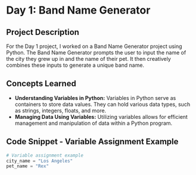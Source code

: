 # Day 1: Band Name Generator

## Project Description

For the Day 1 project, I worked on a Band Name Generator project using Python. The Band Name Generator prompts the user to input the name of the city they grew up in and the name of their pet. It then creatively combines these inputs to generate a unique band name.

## Concepts Learned

- **Understanding Variables in Python:** Variables in Python serve as containers to store data values. They can hold various data types, such as strings, integers, floats, and more.
- **Managing Data Using Variables:** Utilizing variables allows for efficient management and manipulation of data within a Python program.

## Code Snippet - Variable Assignment Example

```python
# Variable assignment example
city_name = "Los Angeles"
pet_name = "Rex"
